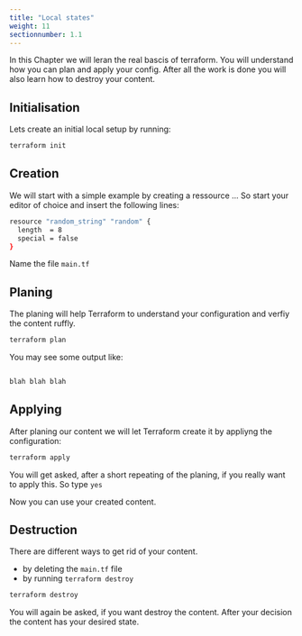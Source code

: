 ```yaml
---
title: "Local states"
weight: 11
sectionnumber: 1.1
---
```


In this Chapter we will leran the real bascis of terraform. You will understand how you can plan and apply your config. After all the work is done you will also learn how to destroy your content.

## Initialisation

Lets create an initial local setup by running:

```bash
terraform init
```

## Creation

We will start with a simple example by creating a ressource ...
So start your editor of choice and insert the following lines:

```bash
resource "random_string" "random" {
  length  = 8
  special = false
}
```

Name the file `main.tf`

## Planing

The planing will help Terraform to understand your configuration and verfiy the content ruffly.

```bash
terraform plan
```

You may see some output like:

```bash

blah blah blah

```

## Applying

After planing our content we will let Terraform create it by appliyng the configuration:

```bash
terraform apply
```

You will get asked, after a short repeating of the planing, if you really want to apply this. So type `yes`

Now you can use your created content. 

## Destruction

There are different ways to get rid of your content.

* by deleting the `main.tf` file
* by running `terraform destroy`


```bash
terraform destroy
```

You will again be asked, if you want destroy the content. After your decision the content has your desired state.
